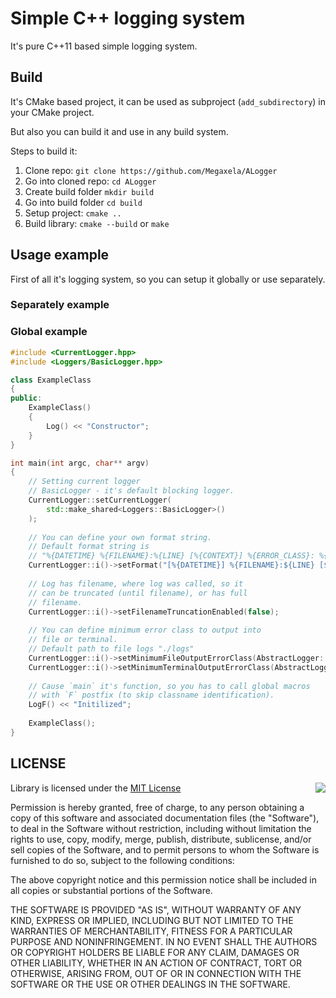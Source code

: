 # Simple C++ logging system
It's pure C++11 based simple logging system.

## Build
It's CMake based project, it can be used as 
subproject (`add_subdirectory`) in your CMake project.

But also you can build it and use in any build system.

Steps to build it:
1. Clone repo: `git clone https://github.com/Megaxela/ALogger`
1. Go into cloned repo: `cd ALogger`
1. Create build folder `mkdir build`
1. Go into build folder `cd build`
1. Setup project: `cmake ..`
1. Build library: `cmake --build` or `make`

## Usage example
First of all it's logging system, so you can setup it globally or use 
separately.

### Separately example


### Global example
```cpp
#include <CurrentLogger.hpp>
#include <Loggers/BasicLogger.hpp>

class ExampleClass
{
public:
    ExampleClass()
    {
        Log() << "Constructor";
    }
}

int main(int argc, char** argv)
{
    // Setting current logger
    // BasicLogger - it's default blocking logger.
    CurrentLogger::setCurrentLogger(
        std::make_shared<Loggers::BasicLogger>()
    );
    
    // You can define your own format string.
    // Default format string is
    // "%{DATETIME} %{FILENAME}:%{LINE} [%{CONTEXT}] %{ERROR_CLASS}: %{MESSAGE}"
    CurrentLogger::i()->setFormat("[%{DATETIME}] %{FILENAME}:${LINE} [${CONTEXT}] ${ERROR_CLASS}: ${MESSAGE}");
    
    // Log has filename, where log was called, so it 
    // can be truncated (until filename), or has full
    // filename.
    CurrentLogger::i()->setFilenameTruncationEnabled(false);
    
    // You can define minimum error class to output into 
    // file or terminal.
    // Default path to file logs "./logs"
    CurrentLogger::i()->setMinimumFileOutputErrorClass(AbstractLogger::ErrorClass::Info);
    CurrentLogger::i()->setMinimumTerminalOutputErrorClass(AbstractLogger::ErrorClass::Info);
    
    // Cause `main` it's function, so you has to call global macros
    // with `F` postfix (to skip classname identification).
    LogF() << "Initilized";
    
    ExampleClass();
}
```

## LICENSE

<img align="right" src="http://opensource.org/trademarks/opensource/OSI-Approved-License-100x137.png">

Library is licensed under the [MIT License](https://opensource.org/licenses/MIT) 

Permission is hereby granted, free of charge, to any person obtaining a copy
of this software and associated documentation files (the "Software"), to deal
in the Software without restriction, including without limitation the rights
to use, copy, modify, merge, publish, distribute, sublicense, and/or sell
copies of the Software, and to permit persons to whom the Software is
furnished to do so, subject to the following conditions:

The above copyright notice and this permission notice shall be included in all
copies or substantial portions of the Software.

THE SOFTWARE IS PROVIDED "AS IS", WITHOUT WARRANTY OF ANY KIND, EXPRESS OR
IMPLIED, INCLUDING BUT NOT LIMITED TO THE WARRANTIES OF MERCHANTABILITY,
FITNESS FOR A PARTICULAR PURPOSE AND NONINFRINGEMENT. IN NO EVENT SHALL THE
AUTHORS OR COPYRIGHT HOLDERS BE LIABLE FOR ANY CLAIM, DAMAGES OR OTHER
LIABILITY, WHETHER IN AN ACTION OF CONTRACT, TORT OR OTHERWISE, ARISING FROM,
OUT OF OR IN CONNECTION WITH THE SOFTWARE OR THE USE OR OTHER DEALINGS IN THE
SOFTWARE.
